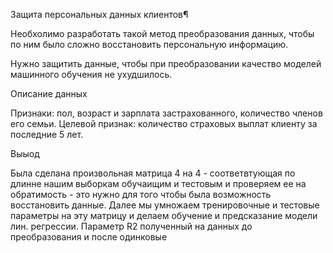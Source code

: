 Защита персональных данных клиентов¶

Необхолимо разработать такой метод преобразования данных, чтобы по ним было сложно восстановить персональную информацию. 

Нужно защитить данные, чтобы при преобразовании качество моделей машинного обучения не ухудшилось. 

Описание данных

Признаки: пол, возраст и зарплата застрахованного, количество членов его семьи.
Целевой признак: количество страховых выплат клиенту за последние 5 лет.

Выыод

Была сделана произвольная матрица 4 на 4 - соответвтующая по длинне нашим выборкам обучаищим и тестовым и проверяем ее на обратимость - это нужно для того чтобы была возможность восстановить данные. Далее мы умножаем тренировочные и тестовые параметры на эту матрицу и делаем обучение и предсказание модели лин. регрессии. Параметр R2 полученный на данных до преобразования и после одинковые